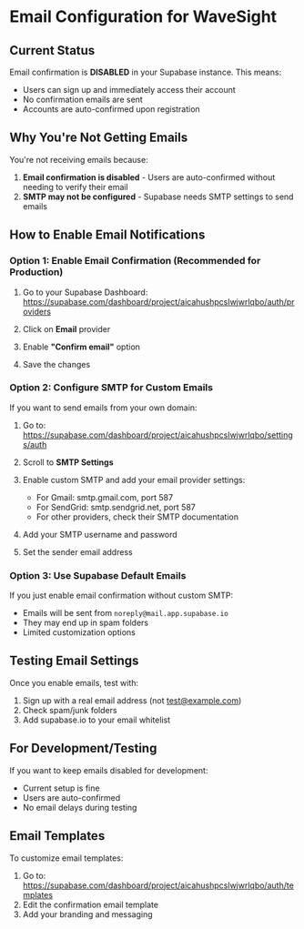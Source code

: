 # Email Configuration for WaveSight

## Current Status
Email confirmation is **DISABLED** in your Supabase instance. This means:
- Users can sign up and immediately access their account
- No confirmation emails are sent
- Accounts are auto-confirmed upon registration

## Why You're Not Getting Emails

You're not receiving emails because:
1. **Email confirmation is disabled** - Users are auto-confirmed without needing to verify their email
2. **SMTP may not be configured** - Supabase needs SMTP settings to send emails

## How to Enable Email Notifications

### Option 1: Enable Email Confirmation (Recommended for Production)

1. Go to your Supabase Dashboard:
   https://supabase.com/dashboard/project/aicahushpcslwjwrlqbo/auth/providers

2. Click on **Email** provider

3. Enable **"Confirm email"** option

4. Save the changes

### Option 2: Configure SMTP for Custom Emails

If you want to send emails from your own domain:

1. Go to: https://supabase.com/dashboard/project/aicahushpcslwjwrlqbo/settings/auth

2. Scroll to **SMTP Settings**

3. Enable custom SMTP and add your email provider settings:
   - For Gmail: smtp.gmail.com, port 587
   - For SendGrid: smtp.sendgrid.net, port 587
   - For other providers, check their SMTP documentation

4. Add your SMTP username and password

5. Set the sender email address

### Option 3: Use Supabase Default Emails

If you just enable email confirmation without custom SMTP:
- Emails will be sent from `noreply@mail.app.supabase.io`
- They may end up in spam folders
- Limited customization options

## Testing Email Settings

Once you enable emails, test with:
1. Sign up with a real email address (not test@example.com)
2. Check spam/junk folders
3. Add supabase.io to your email whitelist

## For Development/Testing

If you want to keep emails disabled for development:
- Current setup is fine
- Users are auto-confirmed
- No email delays during testing

## Email Templates

To customize email templates:
1. Go to: https://supabase.com/dashboard/project/aicahushpcslwjwrlqbo/auth/templates
2. Edit the confirmation email template
3. Add your branding and messaging